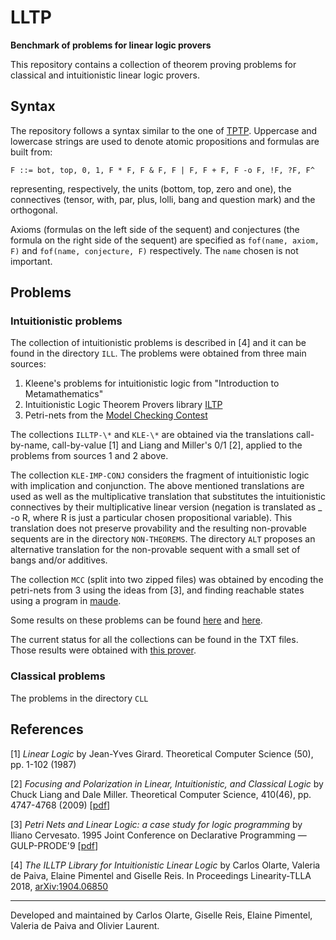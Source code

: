 # LLTP


**Benchmark of problems for linear logic provers**



This repository contains a collection of theorem proving problems for classical and intuitionistic linear logic provers. 


## Syntax
The repository  follows a syntax similar to the one of [TPTP](http://tptp.org/).  Uppercase and lowercase strings are used to denote atomic propositions and formulas are built from:

```
F ::= bot, top, 0, 1, F * F, F & F, F | F, F + F, F -o F, !F, ?F, F^
```
representing, respectively, the units (bottom, top, zero and one), the connectives (tensor, with, par, plus, lolli, bang and question mark) and the orthogonal.

Axioms (formulas on the left side of the sequent) and conjectures (the formula on the right side of the sequent) are
specified as ``fof(name, axiom, F)`` and ``fof(name, conjecture, F)`` respectively. The ``name`` chosen is not important.



## Problems
### Intuitionistic problems
The collection of intuitionistic problems is described in [4] and it can be found in the directory  ``ILL``. The problems  were obtained from three main sources:

1. Kleene's problems for intuitionistic logic from "Introduction to Metamathematics"
2. Intuitionistic Logic Theorem Provers library [ILTP](http://iltp.de/)
3. Petri-nets from the [Model Checking Contest](https://pnrepository.lip6.fr/mcc/)

The collections ``ILLTP-\*`` and ``KLE-\*`` are obtained via the translations call-by-name, call-by-value [1] and Liang and Miller's 0/1 [2],
applied to the problems from sources 1 and 2 above. 

The collection  ``KLE-IMP-CONJ`` considers the fragment of intuitionistic logic with implication and conjunction. The above mentioned translations are used as well as the multiplicative 
translation that substitutes the intuitionistic connectives by their multiplicative linear version (negation is translated as _ -o R, where R is just a particular chosen propositional variable). This translation does not preserve provability and the resulting non-provable sequents are in the directory ``NON-THEOREMS``. The directory ``ALT`` proposes an alternative translation for the non-provable sequent with a small set of bangs and/or additives.


The collection ``MCC`` (split into two zipped files)
was obtained by encoding the petri-nets from 3 using the ideas from [3], and finding reachable states 
using a program in [maude](http://maude.cs.uiuc.edu/).

Some results on these problems can be found [here](https://github.com/carlosolarte/Linear-Logic-Prover-in-Maude) and [here](https://github.com/wujuihsuan2016/LL_prover). 

The current status for all the collections can be found in the TXT files. Those results were obtained with [this prover](https://github.com/carlosolarte/Linear-Logic-Prover-in-Maude).

### Classical problems
The problems in the directory  ``CLL``

## References
[1] _Linear Logic_ by Jean-Yves Girard. Theoretical Computer Science (50), pp. 1-102 (1987)

[2] _Focusing and Polarization in Linear, Intuitionistic, and Classical Logic_ by Chuck Liang and Dale Miller. Theoretical Computer Science, 410(46), pp. 4747-4768 (2009) [[pdf](http://www.lix.polytechnique.fr/Labo/Dale.Miller/papers/tcs09fixed.pdf)]

[3] _Petri Nets and Linear Logic: a case study for logic programming_ by Iliano Cervesato. 
1995 Joint Conference on Declarative Programming — GULP-PRODE'9 [[pdf](https://web2.qatar.cmu.edu/iliano/papers/gulp95.pdf)]

[4] _The ILLTP Library for Intuitionistic Linear Logic_ by Carlos Olarte, Valeria de Paiva, Elaine Pimentel and Giselle Reis. In Proceedings Linearity-TLLA 2018, [arXiv:1904.06850](https://arxiv.org/abs/1904.06850)

---

Developed and maintained by Carlos Olarte, Giselle Reis, Elaine Pimentel,  Valeria de Paiva and Olivier Laurent. 
